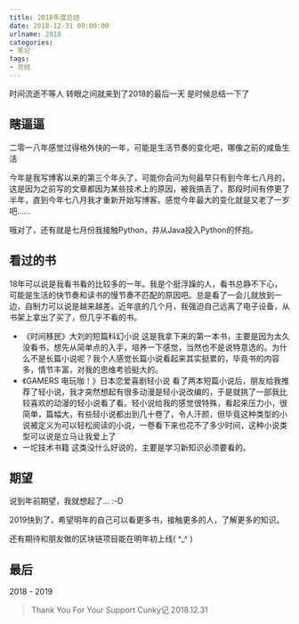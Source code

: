 ```yaml
---
title: 2018年度总结
date: 2018-12-31 09:00:00
urlname: 2018
categories:
- 笔记
tags:
- 总结
---
```

时间流逝不等人
转眼之间就来到了2018的最后一天
是时候总结一下了

## 瞎逼逼
二零一八年感觉过得格外快的一年，可能是生活节奏的变化吧，哪像之前的咸鱼生活

今年是我写博客以来的第三个年头了，可能你会问为何最早只有到今年七八月的，这是因为之前写的文章都因为某些技术上的原因，被我搞丢了，那段时间有停更了半年，直到今年七八月我才重新开始写博客。感觉今年最大的变化就是又老了一岁吧......

哦对了，还有就是七月份我接触Python，并从Java投入Python的怀抱。

## 看过的书
18年可以说是我看书看的比较多的一年。我是个挺浮躁的人，看书总静不下心，可能是生活的快节奏和读书的慢节奏不匹配的原因吧。总是看了一会儿就放到一边，自制力可以说是越来越差。近年底的几个月，我强迫自己远离了电子设备，从书架上拿出了买了，但几乎不看的书。

 - 《时间移民》大刘的短篇科幻小说
这是我拿下来的第一本书，主要是因为太久没看书，想先从简单点的入手，培养一下感觉，当然也不是说特意选的。为什么不是长篇小说呢？我个人感觉长篇小说看起来其实挺累的，毕竟书的内容多，情节丰富，对我的思维考验挺大的。
 - 《GAMERS 电玩咖！》日本恋爱喜剧轻小说
看了两本短篇小说后，朋友给我推荐了轻小说，我才突然想起有很多动漫是轻小说改编的，于是就挑了一部我比较喜欢的动漫的轻小说看了看。轻小说给我的感觉很特殊，看起来压力小，很简单，篇幅大，有些轻小说都出到几十卷了，令人汗颜，但毕竟这种类型的小说被定义为可以轻松阅读的小说，一卷看下来也花不了多少时间，这种小说类型可以说是立马让我爱上了
 - 一坨技术书籍
这类没什么好说的，主要是学习新知识必须要看的。

## 期望
说到年前期望，我就想起了...  :-D

2019快到了，希望明年的自己可以看更多书，接触更多的人，了解更多的知识。

还有期待和朋友做的区块链项目能在明年初上线( ^_^ )

## 最后
2018 - 2019

> Thank You For Your Support 
> Cunky记
> 2018.12.31